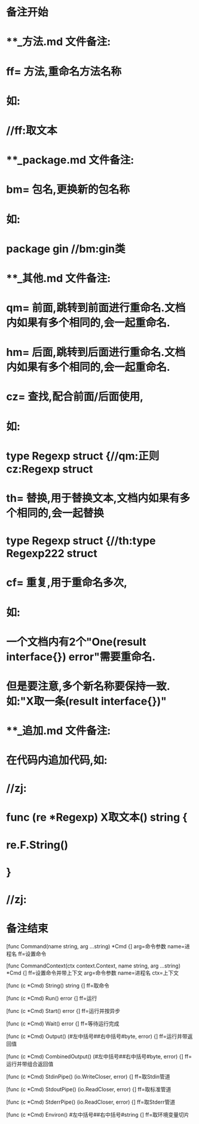 # 备注开始
# **_方法.md 文件备注:
# ff= 方法,重命名方法名称
# 如:
# //ff:取文本

# **_package.md 文件备注:
# bm= 包名,更换新的包名称 
# 如: 
# package gin //bm:gin类

# **_其他.md 文件备注:
# qm= 前面,跳转到前面进行重命名.文档内如果有多个相同的,会一起重命名.
# hm= 后面,跳转到后面进行重命名.文档内如果有多个相同的,会一起重命名.
# cz= 查找,配合前面/后面使用,
# 如:
# type Regexp struct {//qm:正则 cz:Regexp struct
#
# th= 替换,用于替换文本,文档内如果有多个相同的,会一起替换
# type Regexp struct {//th:type Regexp222 struct
#
# cf= 重复,用于重命名多次,
# 如: 
# 一个文档内有2个"One(result interface{}) error"需要重命名.
# 但是要注意,多个新名称要保持一致. 如:"X取一条(result interface{})"

# **_追加.md 文件备注:
# 在代码内追加代码,如:
# //zj:
# func (re *Regexp) X取文本() string { 
#    re.F.String()
# }
# //zj:
# 备注结束

[func Command(name string, arg ...string) *Cmd {]
arg=命令参数
name=进程名
ff=设置命令

[func CommandContext(ctx context.Context, name string, arg ...string) *Cmd {]
ff=设置命令并带上下文
arg=命令参数
name=进程名
ctx=上下文

[func (c *Cmd) String() string {]
ff=取命令

[func (c *Cmd) Run() error {]
ff=运行

[func (c *Cmd) Start() error {]
ff=运行并按异步

[func (c *Cmd) Wait() error {]
ff=等待运行完成

[func (c *Cmd) Output() (#左中括号##右中括号#byte, error) {]
ff=运行并带返回值

[func (c *Cmd) CombinedOutput() (#左中括号##右中括号#byte, error) {]
ff=运行并带组合返回值

[func (c *Cmd) StdinPipe() (io.WriteCloser, error) {]
ff=取Stdin管道

[func (c *Cmd) StdoutPipe() (io.ReadCloser, error) {]
ff=取标准管道

[func (c *Cmd) StderrPipe() (io.ReadCloser, error) {]
ff=取Stderr管道

[func (c *Cmd) Environ() #左中括号##右中括号#string {]
ff=取环境变量切片
